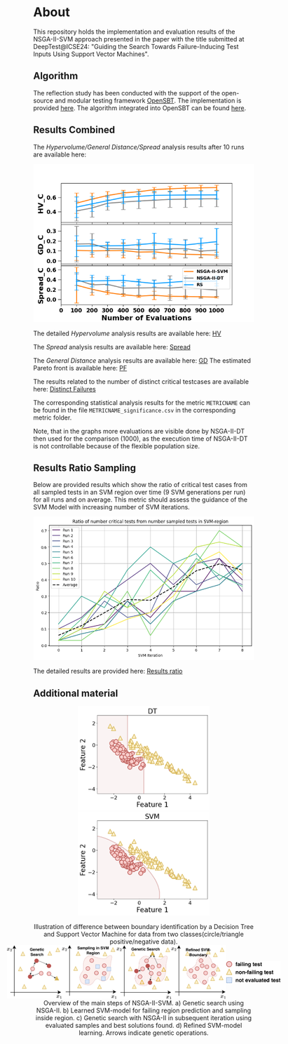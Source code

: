 # About

This repository holds the implementation and evaluation results of the NSGA-II-SVM approach presented in the paper with the title submitted at DeepTest@ICSE24: "Guiding the Search Towards Failure-Inducing Test Inputs Using Support Vector Machines".

## Algorithm

The reflection study has been conducted with the support of the open-source and modular testing framework [OpenSBT](https://git.fortiss.org/opensbt/opensbt-core). The implementation is provided [here](algorithm/kernel_svm.py). The algorithm integrated into OpenSBT can be found [here](application/opensbt-svm.zip).

## Results Combined

The *Hypervolume/General Distance/Spread* analysis results after 10 runs are available here: 

<img src="results/subplots_combined_gd.png" alt="results_10_runs" width="600"/>

The detailed *Hypervolume* analysis results are available here: [HV](/results/hv/)

The *Spread* analysis results are available here: [Spread](/results/sp/) 

The *General Distance* analysis results are available here: [GD](/results/gd/) 
The estimated Pareto front is available here: [PF](/results/estimated_pf.csv)

The results related to the number of distinct critical testcases are available here: [Distinct Failures](/results/n_crit/) 

The corresponding statistical analysis results for the metric `METRICNAME` can be found in the file `METRICNAME_significance.csv` in the corresponding metric folder.

Note, that in the graphs more evaluations are visible done by NSGA-II-DT then used for the comparison (1000), as the execution time of NSGA-II-DT is not controllable because of the flexible population size.

## Results Ratio Sampling

Below are provided results which show the ratio of critical test cases from all sampled tests in an SVM region over time (9 SVM generations per run) for all runs and on average. This metric should assess the guidance of the SVM Model with increasing number of SVM iterations. 

<center>
<img src="results/ratio/svm_ratio.png" alt="Ratio_SVM" width="600"/>
</center>

The detailed results are provided here: [Results ratio](results/ratio/svm_ratio.txt)

## Additional material

<center>
    <p float="left">
        <img src="results/motivation/DT_example.png" alt="Exemplary Decision Tree algorithm" width="300">
        <img src="results/motivation/SVM_example.png" alt="Exemplary SVM algorithm" width="300">
    </p>
     <figcaption>
     Illustration of difference between boundary identification by a Decision Tree and Support Vector Machine for data from two classes(circle/triangle positive/negative data).
     </figcaption>
</center>
<div style="margin: 40;"></div>
<center>
    <div style="display: flex; align-items: center; justify-content: center">
        <img src="results/algorithm/kernel_svm_1_c-1.png" alt="First step of NSGA-II-SVM" width="125" style="margin: 1;">
        <img src="results/algorithm/kernel_svm_2_c-1.png" alt="Second step of NSGA-II-SVM" width="125" style="margin: 1;">
        <img src="results/algorithm/kernel_svm_3_c-1.png" alt="New iteration with first step of NSGA-II-SVM" width="125" style="margin: 1;">
        <img src="results/algorithm/kernel_svm_4_c-1.png" alt="New iteration with second step of NSGA-II-SVM" width="125" style="margin: 1;">
        <img src="results/algorithm/kernel_svm_legend_c-1.png" alt="Legend for NSGA-II-SVM algorithm steps" width="125" style="margin: 1;">
    </div>
    <figcaption>
     Overview of the main steps of NSGA-II-SVM. a) Genetic search using NSGA-II. b) Learned SVM-model for failing region prediction and sampling inside region. c) Genetic search with NSGA-II in subsequent iteration using evaluated samples and best solutions found. d) Refined SVM-model learning. Arrows indicate genetic operations.
     </figcaption>
</center>
